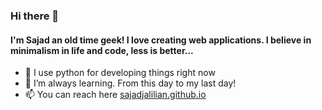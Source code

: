 ### Hi there 👋

#### I'm Sajad an old time geek! I love creating web applications. I believe in minimalism in life and code, less is better...
- 🔭 I use python for developing things right now
- 🌱 I’m always learning. From this day to my last day!
- 📫 You can reach here [sajadjalilian.github.io](http://sajadjalilian.github.io/)
